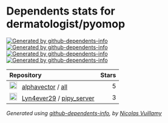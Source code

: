 # Dependents stats for dermatologist/pyomop

[![Generated by github-dependents-info](https://img.shields.io/static/v1?label=Used%20by&message=2&color=informational&logo=slickpic)](https://github.com/dermatologist/pyomop/network/dependents)
[![Generated by github-dependents-info](https://img.shields.io/static/v1?label=Used%20by%20(public)&message=2&color=informational&logo=slickpic)](https://github.com/dermatologist/pyomop/network/dependents)
[![Generated by github-dependents-info](https://img.shields.io/static/v1?label=Used%20by%20(private)&message=-2&color=informational&logo=slickpic)](https://github.com/dermatologist/pyomop/network/dependents)
[![Generated by github-dependents-info](https://img.shields.io/static/v1?label=Used%20by%20(stars)&message=8&color=informational&logo=slickpic)](https://github.com/dermatologist/pyomop/network/dependents)

| Repository | Stars  |
| :--------  | -----: |
|<img class="avatar mr-2" src="https://avatars.githubusercontent.com/u/11805788?s=40&v=4" width="20" height="20" alt="">  &nbsp; [alphavector](https://github.com/alphavector) / [all](https://github.com/alphavector/all) | 5 |
|<img class="avatar mr-2" src="https://avatars.githubusercontent.com/u/25952589?s=40&v=4" width="20" height="20" alt="">  &nbsp; [Lyn4ever29](https://github.com/Lyn4ever29) / [pipy_server](https://github.com/Lyn4ever29/pipy_server) | 3 |

_Generated using [github-dependents-info](https://github.com/nvuillam/github-dependents-info), by [Nicolas Vuillamy](https://github.com/nvuillam)_